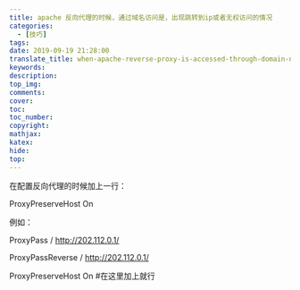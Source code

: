 ```yaml
---
title: apache 反向代理的时候，通过域名访问是，出现跳转到ip或者无权访问的情况
categories:
  - [技巧]
tags:
date: 2019-09-19 21:28:00
translate_title: when-apache-reverse-proxy-is-accessed-through-domain-name-there-is-a-jump-to-ip-or-no-access
keywords:
description:
top_img: 
comments:
cover: 
toc:
toc_number:
copyright:
mathjax:
katex:
hide:
top:
---
```

在配置反向代理的时候加上一行：

ProxyPreserveHost On

例如：
ProxyPass / http://202.112.0.1/
ProxyPassReverse / http://202.112.0.1/
ProxyPreserveHost On #在这里加上就行